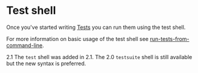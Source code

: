 # Test shell

Once you've started writing [Tests](development/testing.md) you can run them
using the test shell.

For more information on basic usage of the test shell see
[run-tests-from-command-line](#run-tests-from-command-line).

<div class="versionchanged">

2.1
The `test` shell was added in 2.1. The 2.0 `testsuite` shell is still
available but the new syntax is preferred.

</div>
